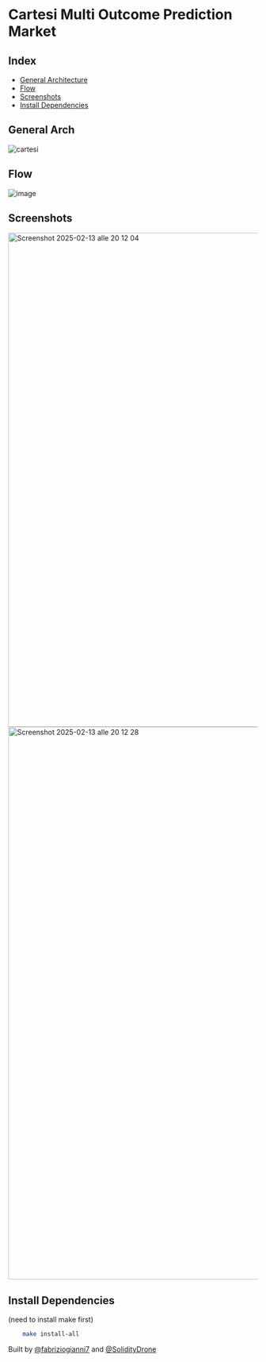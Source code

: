 # Cartesi Multi Outcome Prediction Market

## Index
- [General Architecture](#general-arch)
- [Flow](#flow)
- [Screenshots](#screenshots)
- [Install Dependencies](#install-dependencies)

## General Arch
![cartesi](https://github.com/user-attachments/assets/809fa84b-2e33-43e9-b95c-419598d7cfbd)
## Flow
![image](https://github.com/user-attachments/assets/100ad012-4139-4931-924d-14a31692fca8)
## Screenshots
<img width="996" alt="Screenshot 2025-02-13 alle 20 12 04" src="https://github.com/user-attachments/assets/008bbbd5-4fe2-4896-9762-d717b3cde98c" />
<img width="1114" alt="Screenshot 2025-02-13 alle 20 12 28" src="https://github.com/user-attachments/assets/97b9ed38-21b8-4bf1-ab84-abd539ebef10" />

## Install Dependencies
(need to install make first)

```bash
    make install-all
```

Built by [@fabriziogianni7](https://github.com/fabriziogianni7) and [@SolidityDrone](https://github.com/SolidityDrone/SolidityDrone)
